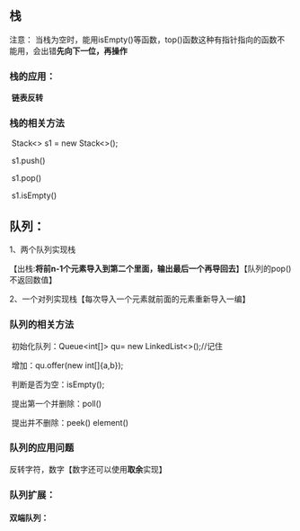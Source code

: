 ## **栈**

注意： 当栈为空时，能用isEmpty()等函数，top()函数这种有指针指向的函数不能用，会出错**先向下一位，再操作**

### **栈的应用：**

​	**链表反转**

### 栈的相关方法

​		Stack<> s1 = new Stack<>();

​		s1.push()

​		s1.pop()

​		s1.isEmpty()



## **队列：**

1、两个队列实现栈

【出栈:**将前n-1个元素导入到第二个里面，输出最后一个再导回去**】【队列的pop()不返回数值】

2、一个对列实现栈【每次导入一个元素就前面的元素重新导入一编】

### 队列的相关方法

​    初始化队列：Queue<int[]> qu= new LinkedList<>();//记住

​	增加：qu.offer(new int[]{a,b});  

​	判断是否为空：isEmpty();

​	提出第一个并删除：poll()

​	提出并不删除：peek() element()

### 队列的应用问题

反转字符，数字【数字还可以使用**取余**实现】

### **队列扩展：**

#### 	**双端队列**：

